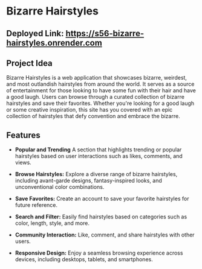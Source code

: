 # Bizarre Hairstyles

## Deployed Link: https://s56-bizarre-hairstyles.onrender.com 

## Project Idea

Bizarre Hairstyles is a web application that showcases bizarre, weirdest, and most outlandish hairstyles from around the world. It serves as a source of entertainment for those looking to have some fun with their hair and have a good laugh. Users can browse through a curated collection of bizarre hairstyles and save their favorites.  Whether you're looking for a good laugh or some creative inspiration, this site has you covered with an epic collection of hairstyles that defy convention and embrace the bizarre.


## Features

- **Popular and Trending** A section that highlights trending or popular hairstyles based on user interactions such as likes, comments, and views.

- **Browse Hairstyles:** Explore a diverse range of bizarre hairstyles, including avant-garde designs, fantasy-inspired looks, and unconventional color combinations.

- **Save Favorites:** Create an account to save your favorite hairstyles for future reference.

- **Search and Filter:** Easily find hairstyles based on categories such as color, length, style, and more.

- **Community Interaction:** Like, comment, and share hairstyles with other users.

- **Responsive Design:** Enjoy a seamless browsing experience across devices, including desktops, tablets, and smartphones.
